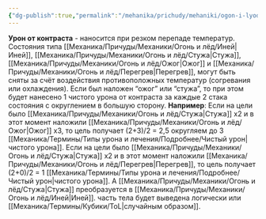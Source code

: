 ```yaml
---
{"dg-publish":true,"permalink":"/mehanika/prichudy/mehaniki/ogon-i-lyod/uron-ot-kontrasta/"}
---
```


**Урон от контраста** - наносится при резком перепаде температур. 
Состояния типа [[Механика/Причуды/Механики/Огонь и лёд/Иней\|Иней]], [[Механика/Причуды/Механики/Огонь и лёд/Стужа\|Стужа]], [[Механика/Причуды/Механики/Огонь и лёд/Ожог\|Ожог]] и [[Механика/Причуды/Механики/Огонь и лёд/Перегрев\|Перегрев]], могут быть сняты за счёт воздействия противоположных  температур (согревания или охлаждения). Если был наложен “ожог” или “стужа”, то при этом будет нанесено 1 чистого урона от контраста за каждые 2 стака состояния с округлением в большую сторону.
**Например**:
Если на цели было [[Механика/Причуды/Механики/Огонь и лёд/Стужа\|Стужа]] х2 и в этот момент наложили [[Механика/Причуды/Механики/Огонь и лёд/Ожог\|Ожог]] х3, то цель получает (2+3)/2 = 2,5 округляем до 3  [[Механика/Термины/Типы урона и лечения/Подробнее/Чистый урон\|чистого урона]]. 
Если на цели было [[Механика/Причуды/Механики/Огонь и лёд/Стужа\|Стужа]] х2 и в этот момент наложили [[Механика/Причуды/Механики/Огонь и лёд/Перегрев\|Перегрев]], то цель получает (2+0)/2 = 1  [[Механика/Термины/Типы урона и лечения/Подробнее/Чистый урон\|чистого урона]]. А [[Механика/Причуды/Механики/Огонь и лёд/Стужа\|Стужа]] преобразуется в [[Механика/Причуды/Механики/Огонь и лёд/Иней\|Иней]]. часть тела будет выведена логически или [[Механика/Термины/Кубики/ToL\|случайным образом]]. 